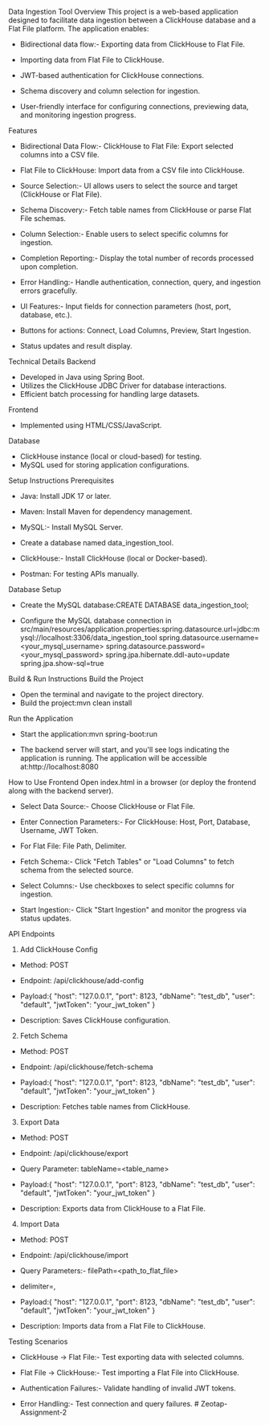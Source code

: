 Data Ingestion Tool
Overview
This project is a web-based application designed to facilitate data ingestion between a ClickHouse database and a Flat File platform. The application enables:
- Bidirectional data flow:- Exporting data from ClickHouse to Flat File.
- Importing data from Flat File to ClickHouse.

- JWT-based authentication for ClickHouse connections.
- Schema discovery and column selection for ingestion.
- User-friendly interface for configuring connections, previewing data, and monitoring ingestion progress.


Features
- Bidirectional Data Flow:- ClickHouse to Flat File: Export selected columns into a CSV file.
- Flat File to ClickHouse: Import data from a CSV file into ClickHouse.

- Source Selection:- UI allows users to select the source and target (ClickHouse or Flat File).

- Schema Discovery:- Fetch table names from ClickHouse or parse Flat File schemas.

- Column Selection:- Enable users to select specific columns for ingestion.

- Completion Reporting:- Display the total number of records processed upon completion.

- Error Handling:- Handle authentication, connection, query, and ingestion errors gracefully.

- UI Features:- Input fields for connection parameters (host, port, database, etc.).
- Buttons for actions: Connect, Load Columns, Preview, Start Ingestion.
- Status updates and result display.

Technical Details
Backend
- Developed in Java using Spring Boot.
- Utilizes the ClickHouse JDBC Driver for database interactions.
- Efficient batch processing for handling large datasets.

Frontend
- Implemented using HTML/CSS/JavaScript.

Database
- ClickHouse instance (local or cloud-based) for testing.
- MySQL used for storing application configurations.


Setup Instructions
Prerequisites
- Java: Install JDK 17 or later.
- Maven: Install Maven for dependency management.
- MySQL:- Install MySQL Server.
- Create a database named data_ingestion_tool.

- ClickHouse:- Install ClickHouse (local or Docker-based).

- Postman: For testing APIs manually.

Database Setup
- Create the MySQL database:CREATE DATABASE data_ingestion_tool;

- Configure the MySQL database connection in src/main/resources/application.properties:spring.datasource.url=jdbc:mysql://localhost:3306/data_ingestion_tool
spring.datasource.username=<your_mysql_username>
spring.datasource.password=<your_mysql_password>
spring.jpa.hibernate.ddl-auto=update
spring.jpa.show-sql=true



Build & Run Instructions
Build the Project
- Open the terminal and navigate to the project directory.
- Build the project:mvn clean install


Run the Application
- Start the application:mvn spring-boot:run

- The backend server will start, and you'll see logs indicating the application is running. The application will be accessible at:http://localhost:8080



How to Use
Frontend
Open index.html in a browser (or deploy the frontend along with the backend server).
- Select Data Source:- Choose ClickHouse or Flat File.

- Enter Connection Parameters:- For ClickHouse: Host, Port, Database, Username, JWT Token.
- For Flat File: File Path, Delimiter.

- Fetch Schema:- Click "Fetch Tables" or "Load Columns" to fetch schema from the selected source.

- Select Columns:- Use checkboxes to select specific columns for ingestion.

- Start Ingestion:- Click "Start Ingestion" and monitor the progress via status updates.



API Endpoints
1. Add ClickHouse Config
- Method: POST
- Endpoint: /api/clickhouse/add-config
- Payload:{
    "host": "127.0.0.1",
    "port": 8123,
    "dbName": "test_db",
    "user": "default",
    "jwtToken": "your_jwt_token"
}

- Description: Saves ClickHouse configuration.

2. Fetch Schema
- Method: POST
- Endpoint: /api/clickhouse/fetch-schema
- Payload:{
    "host": "127.0.0.1",
    "port": 8123,
    "dbName": "test_db",
    "user": "default",
    "jwtToken": "your_jwt_token"
}

- Description: Fetches table names from ClickHouse.

3. Export Data
- Method: POST
- Endpoint: /api/clickhouse/export
- Query Parameter: tableName=<table_name>
- Payload:{
    "host": "127.0.0.1",
    "port": 8123,
    "dbName": "test_db",
    "user": "default",
    "jwtToken": "your_jwt_token"
}

- Description: Exports data from ClickHouse to a Flat File.

4. Import Data
- Method: POST
- Endpoint: /api/clickhouse/import
- Query Parameters:- filePath=<path_to_flat_file>
- delimiter=,

- Payload:{
    "host": "127.0.0.1",
    "port": 8123,
    "dbName": "test_db",
    "user": "default",
    "jwtToken": "your_jwt_token"
}

- Description: Imports data from a Flat File to ClickHouse.


Testing Scenarios
- ClickHouse → Flat File:- Test exporting data with selected columns.

- Flat File → ClickHouse:- Test importing a Flat File into ClickHouse.

- Authentication Failures:- Validate handling of invalid JWT tokens.

- Error Handling:- Test connection and query failures.
#   Z e o t a p - A s s i g n m e n t - 2  
 